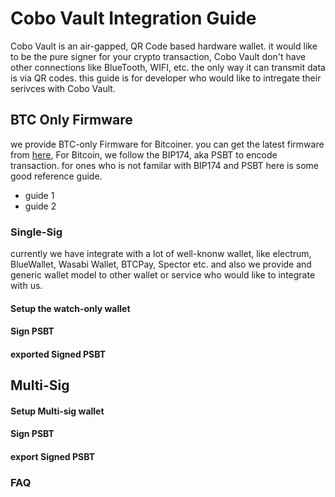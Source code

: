 # Cobo Vault Integration Guide
Cobo Vault is an air-gapped, QR Code based hardware wallet. it would like to be the pure signer for your crypto transaction, Cobo Vault don't have other connections like BlueTooth, WIFI, etc. the only way it can transmit data is via QR codes.
this guide is for developer who would like to intregate their serivces with Cobo Vault.

## BTC Only Firmware
we provide BTC-only Firmware for Bitcoiner. you can get the latest firmware from [here](https://cobo.com/hardware-wallet/downloads), For Bitcoin, we follow the BIP174, aka PSBT to encode transaction. for ones who is not familar with BIP174 and PSBT here is some good reference guide.

- guide 1
- guide 2

### Single-Sig
currently we have integrate with a lot of well-knonw wallet, like electrum, BlueWallet, Wasabi Wallet, BTCPay, Spector etc. and also we provide and generic wallet model to other wallet or service who would like to integrate with us. 

#### Setup the watch-only wallet

#### Sign PSBT

#### exported Signed PSBT

## Multi-Sig

#### Setup Multi-sig wallet

#### Sign PSBT

#### export Signed PSBT


### FAQ